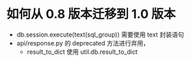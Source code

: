 # 如何从 0.8 版本迁移到 1.0 版本

- db.session.execute(text(sql_group)) 需要使用 text 封装语句
- api/response.py 的 deprecated 方法进行弃用，
    - result_to_dict 使用 util.db.result_to_dict
